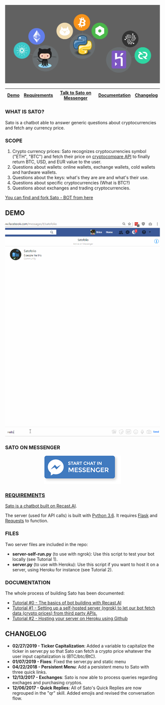 <p align="center">
  <img src="assets/sato-top-wide.png" />
</p>

| [Demo](#demo) | [Requirements](#requirements) | [Talk to Sato on Messenger](#sato-on-messenger) | [Documentation](#documentation) | [Changelog](#changelog) |
|---|---|---|---|---|

### WHAT IS SATO?

Sato is a chatbot able to answer generic questions about cryptocurrencies and fetch any currency price.

### SCOPE

1.  Crypto currency prices: Sato recognizes cryptocurrencies symbol ("ETH", "BTC") and fetch their price on [cryptocompare API](https://www.cryptocompare.com/api/) to finally return BTC, USD, and EUR value to the user.
2.  Questions about wallets: online wallets, exchange wallets, cold wallets and hardware wallets.
3.  Questions about the keys: what's they are are and what's their use.
4.  Questions about specific cryptocurrencies (What is BTC?)
5.  Questions about exchanges and trading cryptocurrencies.


[You can find and fork Sato - BOT from here](https://recast.ai/ahirice/sato-cryptobot/train/?utm_source=brice&utm_medium=specialprincessjustine&utm_campaign=sato)

## DEMO
<p align="center">
  <img src="assets/satodemo.gif" />
</p>

### SATO ON MESSENGER

<p align="center">
<a href="https://www.messenger.com/t/satofolio" target="_blank">
<img border="0" alt="MessengerButton" src="assets/messenger.png">
</p>

### REQUIREMENTS

Sato is a chatbot built on [Recast.AI](https://recast.ai/?utm_source=brice&utm_medium=specialprincessjustine&utm_campaign=sato). 

The server (used for API calls) is built with [Python 3.6](https://www.python.org/). It requires [Flask](http://flask.pocoo.org/) and [Requests](http://docs.python-requests.org/en/master/) to function.

### FILES

Two server files are included in the repo:

-   **server-self-run.py** (to use with ngrok): Use this script to test your bot locally (see Tutorial 1).
-   **server.py** (to use with Heroku): Use this script if you want to host it on a server, using Heroku for instance (see Tutorial 2).

### DOCUMENTATION

The whole process of building Sato has been documented:

- [Tutorial #0 - The basics of bot building with Recast.AI](https://recast.ai/blog/build-your-first-bot-with-recast-ai/?utm_source=brice&utm_medium=specialprincessjustine&utm_campaign=sato)
- [Tutorial #1 - Setting up a self-hosted server (ngrok) to let our bot fetch data (crypto prices) from third party APIs.](https://recast.ai/blog/python-cryptobot/?utm_source=brice&utm_medium=specialprincessjustine&utm_campaign=sato)
- [Tutorial #2 - Hosting your server on Heroku using Github](https://recast.ai/blog/github-repo-heroku/?utm_source=brice&utm_medium=specialprincessjustine&utm_campaign=sato)

## CHANGELOG
- **02/27/2019 - Ticker Capitalization**: Added a variable to capitalize the ticker in server.py so that Sato can fetch a crypto price whatever the user input capitalization is (BTC/btc/BtC). 
- **01/07/2019 - Fixes**: Fixed the server.py and static menu
- **04/22/2018 - Persistent Menu**: Add a persistent menu to Sato with three quick links.
- **12/13/2017 - Exchanges**: Sato is now able to process queries regarding exchages and purchasing cryptos.
- **12/06/2017 - Quick Replies**: All of Sato's Quick Replies are now regrouped in the "qr" skill. Added emojis and revised the conversation flow.
